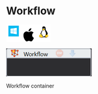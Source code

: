 # Workflow

![](<../../../.gitbook/assets/image (23).png>)

![](<../../../.gitbook/assets/image (330).png>)

Workflow container
